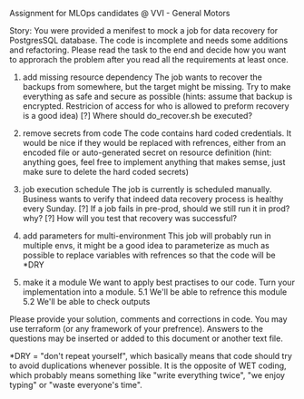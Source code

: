 Assignment for MLOps candidates @ VVI - General Motors

Story:
You were provided a menifest to mock a job for data recovery for PostgresSQL database. The code is incomplete and needs some additions and refactoring. Please read the task to the end and decide how you want to approrach the problem after you read all the requirements at least once.

1. add missing resource dependency
The job wants to recover the backups from somewhere, but the target might be missing. Try to make everything as safe and secure as possible (hints: assume that backup is encrypted. Restricion of access for who is allowed to preform recovery is a good idea)
    [?] Where should do_recover.sh be executed?

2. remove secrets from code
The code contains hard coded credentials. It would be nice if they would be replaced with refrences, either from an encoded file or auto-generated secret on resource definition (hint: anything goes, feel free to implement anything that makes semse, just make sure to delete the hard coded secrets)

3. job execution schedule
The job is currently is scheduled manually. Business wants to verify that indeed data recovery process is healthy every Sunday.
    [?] If a job fails in pre-prod, should we still run it in prod? why?
    [?] How will you test that recovery was successful?

4. add parameters for multi-environment
This job will probably run in multiple envs, it might be a good idea to parameterize as much as possible to replace variables with refrences so that the code will be *DRY

5. make it a module
We want to apply best practises to our code. Turn your implementation into a module.
    5.1 We'll be able to refrence this module
    5.2 We'll be able to check outputs 


Please provide your solution, comments and corrections in code. You may use terraform (or any framework of your prefrence).
Answers to the questions may be inserted or added to this document or another text file.

*DRY = "don't repeat yourself", which basically means that code should try to avoid duplications whenever possible. It is the opposite of WET coding, which probably means something like "write everything twice", "we enjoy typing" or "waste everyone's time".
